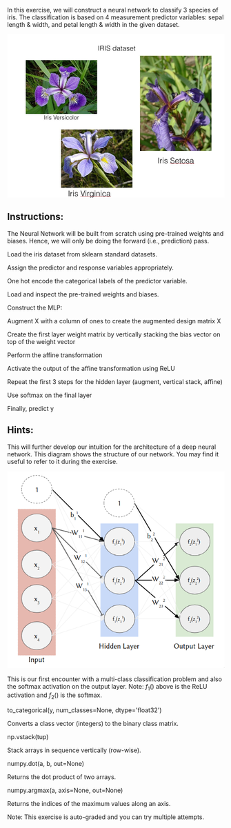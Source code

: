 In this exercise, we will construct a neural network to classify 3 species of iris. The classification is based on 4 measurement predictor variables: sepal length & width, and petal length & width in the given dataset.

![img](plot.jpeg)

## **Instructions:**

The Neural Network will be built from scratch using pre-trained weights and biases. Hence, we will only be doing the forward (i.e., prediction) pass. 

Load the iris dataset from sklearn standard datasets.

Assign the predictor and response variables appropriately.

One hot encode the categorical labels of the predictor variable.

Load and inspect the pre-trained weights and biases.

Construct the MLP:

Augment X with a column of ones to create the augmented design matrix X 

Create the first layer weight matrix by vertically stacking the bias vector on top of the weight vector

Perform the affine transformation 

Activate the output of the affine transformation using ReLU 

Repeat the first 3 steps for the hidden layer (augment, vertical stack, affine)

Use softmax on the final layer

Finally, predict y 



## **Hints:**

This will further develop our intuition for the architecture of a deep neural network. This diagram shows the structure of our network. You may find it useful to refer to it during the exercise.

![img](plot1.png)

This is our first encounter with a multi-class classification problem and also the softmax activation on the output layer. Note: $f_1()$ above is the ReLU activation and $f_2()$ is the softmax.



to_categorical(y, num_classes=None, dtype='float32')


Converts a class vector (integers) to the binary class matrix.

np.vstack(tup)


Stack arrays in sequence vertically (row-wise).

numpy.dot(a, b, out=None)


Returns the dot product of two arrays.

numpy.argmax(a, axis=None, out=None)


Returns the indices of the maximum values along an axis.



Note: This exercise is auto-graded and you can try multiple attempts. 